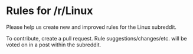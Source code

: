 # Rules for /r/Linux

Please help us create new and improved rules for the Linux subreddit.

To contribute, create a pull request.  Rule suggestions/changes/etc. will be voted on in a post within the subreddit.
